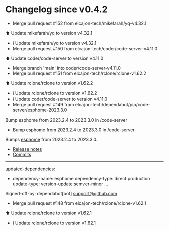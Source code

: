 # Changelog since v0.4.2
- Merge pull request #152 from elcajon-tech/mikefarah/yq-v4.32.1

⬆️ Update mikefarah/yq to version v4.32.1 
- ℹ️ Update mikefarah/yq to version v4.32.1 
- Merge pull request #150 from elcajon-tech/coder/code-server-v4.11.0

⬆️ Update coder/code-server to version v4.11.0 
- Merge branch 'main' into coder/code-server-v4.11.0 
- Merge pull request #151 from elcajon-tech/rclone/rclone-v1.62.2

⬆️ Update rclone/rclone to version v1.62.2 
- ℹ️ Update rclone/rclone to version v1.62.2 
- ℹ️ Update coder/code-server to version v4.11.0 
- Merge pull request #149 from elcajon-tech/dependabot/pip/code-server/esphome-2023.3.0

Bump esphome from 2023.2.4 to 2023.3.0 in /code-server 
- Bump esphome from 2023.2.4 to 2023.3.0 in /code-server

Bumps [esphome](https://github.com/esphome/esphome) from 2023.2.4 to 2023.3.0.
- [Release notes](https://github.com/esphome/esphome/releases)
- [Commits](https://github.com/esphome/esphome/compare/2023.2.4...2023.3.0)

---
updated-dependencies:
- dependency-name: esphome
  dependency-type: direct:production
  update-type: version-update:semver-minor
...

Signed-off-by: dependabot[bot] <support@github.com> 
- Merge pull request #148 from elcajon-tech/rclone/rclone-v1.62.1

⬆️ Update rclone/rclone to version v1.62.1 
- ℹ️ Update rclone/rclone to version v1.62.1 
